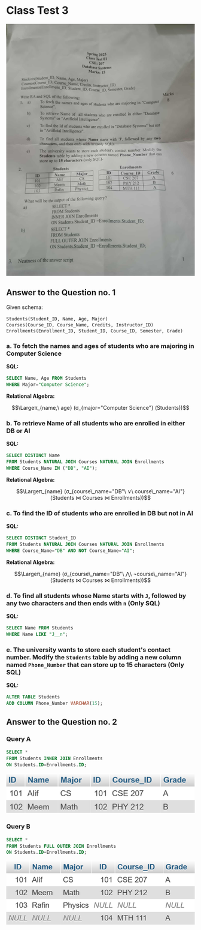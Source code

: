 # Class Test 3

![Question Paper](./question.jpg)

## Answer to the Question no. 1

Given schema:

```
Students(Student_ID, Name, Age, Major)
Courses(Course_ID, Course_Name, Credits, Instructor_ID)
Enrollments(Enrollment_ID, Student_ID, Course_ID, Semester, Grade)
```

### a. To fetch the names and ages of students who are majoring in Computer Science

**SQL:**

```sql
SELECT Name, Age FROM Students
WHERE Major="Computer Science";
```

**Relational Algebra:**

```math
\Largeπ_{name,\ age} ​(σ_{major="Computer Science"}​ (Students))
```

### b. To retrieve Name of all students who are enrolled in either DB or AI

**SQL:**

```sql
SELECT DISTINCT Name
FROM Students NATURAL JOIN Courses NATURAL JOIN Enrollments
WHERE Course_Name IN ("DB", "AI");
```

**Relational Algebra:**

```math
\Largeπ_{name} ​(σ_{course\_name="DB"\ ∨\ course\_name="AI"}​ (Students ⋈ Courses ⋈ Enrollments))
```

### c. To find the ID of students who are enrolled in DB but not in AI

**SQL:**

```sql
SELECT DISTINCT Student_ID
FROM Students NATURAL JOIN Courses NATURAL JOIN Enrollments
WHERE Course_Name="DB" AND NOT Course_Name="AI";
```

**Relational Algebra:**

```math
\Largeπ_{name} ​(σ_{course\_name="DB"\ ⋀\ ¬course\_name="AI"}​ (Students ⋈ Courses ⋈ Enrollments))
```

### d. To find all students whose Name starts with `J`, followed by any two characters and then ends with `n` (Only SQL)

**SQL:**

```sql
SELECT Name FROM Students
WHERE Name LIKE "J__n";
```

### e. The university wants to store each student's contact number. Modify the `Students` table by adding a new column named `Phone_Number` that can store up to 15 characters (Only SQL)

**SQL:**

```sql
ALTER TABLE Students
ADD COLUMN Phone_Number VARCHAR(15);
```

## Answer to the Question no. 2

### Query A

```sql
SELECT *
FROM Students INNER JOIN Enrollments
ON Students.ID=Enrollments.ID;
```

![Task Q2a](q2a.png)

### Query B

```sql
SELECT *
FROM Students FULL OUTER JOIN Enrollments
ON Students.ID=Enrollments.ID;
```

![Task Q2b](q2b.png)
